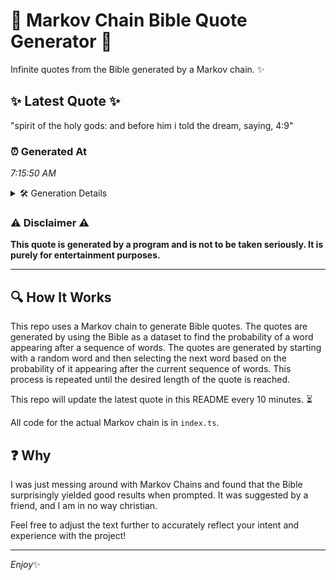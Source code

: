# 📖 Markov Chain Bible Quote Generator 📖

Infinite quotes from the Bible generated by a Markov chain. ✨

## ✨ Latest Quote ✨
"spirit of the holy gods: and before him i told the dream, saying, 4:9"

### ⏰ Generated At
*7:15:50 AM*

<details>
    <summary>🛠️ Generation Details</summary>
    <p>
        <strong>🌱 Seed:</strong> spirit<br>
        <strong>🔄 Iterations:</strong> 13<br>
        <strong>📜 Context History:</strong><br>[ spirit ]: of<br>[ spirit, of ]: the<br>[ spirit, of, the ]: holy<br>[ spirit, of, the, holy ]: gods:<br>[ spirit, of, the, holy, gods: ]: and<br>[ spirit, of, the, holy, gods:, and ]: before<br>[ of, the, holy, gods:, and, before ]: him<br>[ the, holy, gods:, and, before, him ]: i<br>[ holy, gods:, and, before, him, i ]: told<br>[ gods:, and, before, him, i, told ]: the<br>[ and, before, him, i, told, the ]: dream,<br>[ before, him, i, told, the, dream, ]: saying,<br>[ him, i, told, the, dream,, saying, ]: 4:9<br>
    </p>
</details>

### ⚠️ Disclaimer ⚠️
**This quote is generated by a program and is not to be taken seriously. It is purely for entertainment purposes.**

---

## 🔍 How It Works

This repo uses a Markov chain to generate Bible quotes. The quotes are generated by using the Bible as a dataset to find the probability of a word appearing after a sequence of words. The quotes are generated by starting with a random word and then selecting the next word based on the probability of it appearing after the current sequence of words. This process is repeated until the desired length of the quote is reached.

This repo will update the latest quote in this README every 10 minutes. ⏳

All code for the actual Markov chain is in `index.ts`.

## ❓ Why

I was just messing around with Markov Chains and found that the Bible surprisingly yielded good results when prompted. 
It was suggested by a friend, and I am in no way christian.

Feel free to adjust the text further to accurately reflect your intent and experience with the project!

---

*Enjoy*✨
